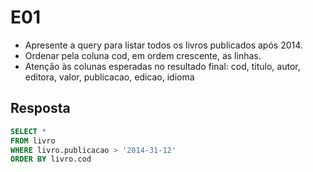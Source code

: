 # E01
- Apresente a query para listar todos os livros publicados após 2014. 
- Ordenar pela coluna cod, em ordem crescente, as linhas.  
- Atenção às colunas esperadas no resultado final: cod, titulo, autor, editora, valor, publicacao, edicao, idioma

## Resposta
```SQL
SELECT *
FROM livro
WHERE livro.publicacao > '2014-31-12'
ORDER BY livro.cod 
```